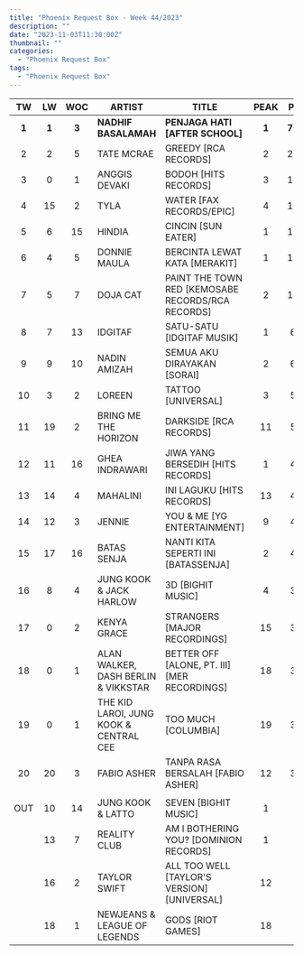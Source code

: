 ```yaml
---
title: "Phoenix Request Box - Week 44/2023"
description: ""
date: "2023-11-03T11:30:00Z"
thumbnail: ""
categories:
  - "Phoenix Request Box"
tags:
  - "Phoenix Request Box"
---
```

<!--more-->
|TW|LW|WOC|ARTIST|TITLE|PEAK|PTW|
|:----:|:----:|:----:|----|----|:----:|:----:|
|**1**|**1**|**3**|**NADHIF BASALAMAH**|**PENJAGA HATI [AFTER SCHOOL]**|**1**|**7010**|
|2|2|5|TATE MCRAE|GREEDY [RCA RECORDS]|2|2524|
|3|0|1|ANGGIS DEVAKI|BODOH [HITS RECORDS]|3|1820|
|4|15|2|TYLA|WATER [FAX RECORDS/EPIC]|4|1646|
|5|6|15|HINDIA|CINCIN [SUN EATER]|1|1299|
|6|4|5|DONNIE MAULA|BERCINTA LEWAT KATA [MERAKIT]|1|1124|
|7|5|7|DOJA CAT|PAINT THE TOWN RED [KEMOSABE RECORDS/RCA RECORDS]|2|1020|
|8|7|13|IDGITAF|SATU-SATU [IDGITAF MUSIK]|1|640|
|9|9|10|NADIN AMIZAH|SEMUA AKU DIRAYAKAN [SORAI]|2|638|
|10|3|2|LOREEN|TATTOO [UNIVERSAL]|3|580|
|11|19|2|BRING ME THE HORIZON|DARKSIDE [RCA RECORDS]|11|520|
|12|11|16|GHEA INDRAWARI|JIWA YANG BERSEDIH [HITS RECORDS]|1|489|
|13|14|4|MAHALINI|INI LAGUKU [HITS RECORDS]|13|460|
|14|12|3|JENNIE|YOU & ME [YG ENTERTAINMENT]|9|460|
|15|17|16|BATAS SENJA|NANTI KITA SEPERTI INI [BATASSENJA]|2|446|
|16|8|4|JUNG KOOK & JACK HARLOW|3D [BIGHIT MUSIC]|4|375|
|17|0|2|KENYA GRACE|STRANGERS [MAJOR RECORDINGS]|15|370|
|18|0|1|ALAN WALKER, DASH BERLIN & VIKKSTAR|BETTER OFF [ALONE, PT. III] [MER RECORDINGS]|18|360|
|19|0|1|THE KID LAROI, JUNG KOOK & CENTRAL CEE|TOO MUCH [COLUMBIA]|19|326|
|20|20|3|FABIO ASHER|TANPA RASA BERSALAH [FABIO ASHER]|12|325|
| | | | | | | |
|OUT|10|14|JUNG KOOK & LATTO|SEVEN [BIGHIT MUSIC]|1| |
| |13|7|REALITY CLUB|AM I BOTHERING YOU? [DOMINION RECORDS]|1| |
| |16|2|TAYLOR SWIFT|ALL TOO WELL [TAYLOR'S VERSION] [UNIVERSAL]|12| |
| |18|1|NEWJEANS & LEAGUE OF LEGENDS|GODS [RIOT GAMES]|18| |
